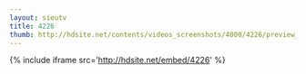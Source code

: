 ```yaml
---
layout: sieutv
title: 4226
thumb: http://hdsite.net/contents/videos_screenshots/4000/4226/preview_360p.mp4.jpg
---
```

{% include iframe src='http://hdsite.net/embed/4226' %}
 
